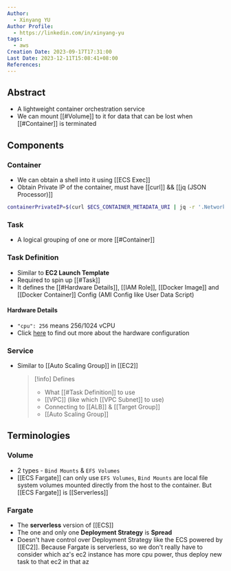 ```yaml
---
Author:
  - Xinyang YU
Author Profile:
  - https://linkedin.com/in/xinyang-yu
tags:
  - aws
Creation Date: 2023-09-17T17:31:00
Last Date: 2023-12-11T15:08:41+08:00
References: 
---
```


## Abstract

- A lightweight container orchestration service
- We can mount [[#Volume]] to it for data that can be lost when [[#Container]] is terminated

## Components

### Container

- We can obtain a shell into it using [[ECS Exec]]
- Obtain Private IP of the container, must have [[curl]] && [[jq (JSON Processor)]]

```bash
containerPrivateIP=$(curl $ECS_CONTAINER_METADATA_URI | jq -r '.Networks[0].IPv4Addresses[0]') >/dev/null 2>&1
```

### Task

- A logical grouping of one or more [[#Container]]

### Task Definition

- Similar to **EC2 Launch Template**
- Required to spin up [[#Task]]
- It defines the [[#Hardware Details]], [[IAM Role]], [[Docker Image]] and [[Docker Container]] Config (AMI Config like User Data Script)

#### Hardware Details

- `"cpu": 256` means 256/1024 vCPU
- Click [here](https://docs.aws.amazon.com/AmazonECS/latest/developerguide/task-cpu-memory-error.html) to find out more about the hardware configuration

### Service

- Similar to [[Auto Scaling Group]] in [[EC2]]
    > [!info] Defines
    >
    > -   What [[#Task Definition]] to use
    > -   [[VPC]] (like which [[VPC Subnet]] to use)
    > -   Connecting to [[ALB]] & [[Target Group]]
    > -   [[Auto Scaling Group]]

## Terminologies

### Volume

- 2 types - `Bind Mounts` & `EFS Volumes`
- [[ECS Fargate]] can only use `EFS Volumes`, `Bind Mounts` are local file system volumes mounted directly from the host to the container. But [[ECS Fargate]] is [[Serverless]]

### Fargate

- The **serverless** version of [[ECS]]
- The one and only one **Deployment Strategy** is **Spread**
- Doesn't have control over Deployment Strategy like the ECS powered by [[EC2]]. Because Fargate is serverless, so we don't really have to consider which az's ec2 instance has more cpu power, thus deploy new task to that ec2 in that az
